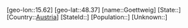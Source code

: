 ﻿---
location: [48.37,15.62]
type: City
tags:
- geo/City


SpocWebEntityId: 30679
isDeleted: false
confidential: public

---
[geo-lon::15.62]
[geo-lat::48.37]
[name::Goettweig]
[State::]
[Country::[Austria](geo/Continent/Europe/Austria.md)]
[StateId::]
[Population::]
[Unknown::]

